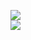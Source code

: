 [![](https://img.shields.io/badge/Made%20With-Github%20Spray-lightgrey.svg?style=for-the-badge&logo=github)](https://github.com/Annihil/github-spray#25288)  
[![](https://i.imgur.com/2DrTn0Z.gif)](https://github.com/Annihil/github-spray)